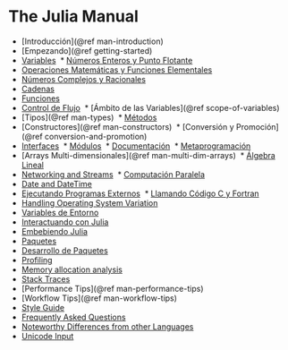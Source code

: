 # The Julia Manual

  * [Introducción](@ref man-introduction)
  * [Empezando](@ref getting-started)
  * [Variables](@ref)
  * [Números Enteros y Punto Flotante](@ref)
  * [Operaciones Matemáticas y Funciones Elementales](@ref)
  * [Números Complejos y Racionales](@ref)
  * [Cadenas](@ref)
  * [Funciones](@ref)
  * [Control de Flujo](@ref)
  * [Ámbito de las Variables](@ref scope-of-variables)
  * [Tipos](@ref man-types)
  * [Métodos](@ref)
  * [Constructores](@ref man-constructors)
  * [Conversión y Promoción](@ref conversion-and-promotion)
  * [Interfaces](@ref)
  * [Módulos](@ref)
  * [Documentación](@ref)
  * [Metaprogramación](@ref)
  * [Arrays Multi-dimensionales](@ref man-multi-dim-arrays)
  * [Álgebra Lineal](@ref)
  * [Networking and Streams](@ref)
  * [Computación Paralela](@ref)
  * [Date and DateTime](@ref)
  * [Ejecutando Programas Externos](@ref)
  * [Llamando Código C y Fortran](@ref)
  * [Handling Operating System Variation](@ref)
  * [Variables de Entorno](@ref)
  * [Interactuando con Julia](@ref)
  * [Embebiendo Julia](@ref)
  * [Paquetes](@ref)
  * [Desarrollo de Paquetes](@ref)
  * [Profiling](@ref)
  * [Memory allocation analysis](@ref)
  * [Stack Traces](@ref)
  * [Performance Tips](@ref man-performance-tips)
  * [Workflow Tips](@ref man-workflow-tips)
  * [Style Guide](@ref)
  * [Frequently Asked Questions](@ref)
  * [Noteworthy Differences from other Languages](@ref)
  * [Unicode Input](@ref)
